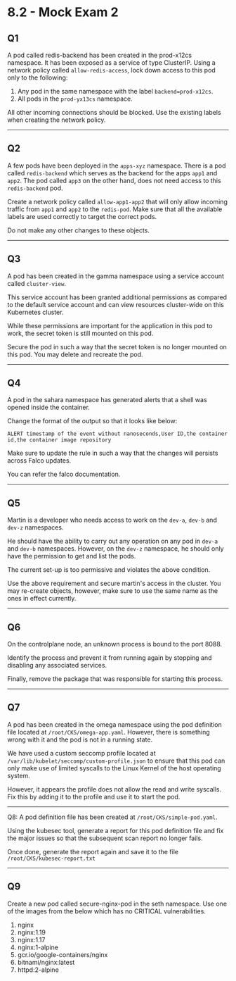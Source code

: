 # 8.2 - Mock Exam 2

## Q1

A pod called redis-backend has been created in the prod-x12cs namespace. It has been exposed as a service of type ClusterIP. Using a network policy called `allow-redis-access`, lock down access to this pod only to the following:

  1. Any pod in the same namespace with the label `backend=prod-x12cs`.
  2. All pods in the `prod-yx13cs` namespace.

All other incoming connections should be blocked.
Use the existing labels when creating the network policy.

---

## Q2

A few pods have been deployed in the `apps-xyz` namespace. There is a pod called `redis-backend` which serves as the backend for the apps `app1` and `app2`. The pod called `app3` on the other hand, does not need access to this `redis-backend` pod.

Create a network policy called `allow-app1-app2` that will only allow incoming traffic from `app1` and `app2` to the `redis-pod`.
Make sure that all the available labels are used correctly to target the correct pods.

Do
not make any other changes to these objects.

---

## Q3

A pod has been created in the gamma namespace using a service account called `cluster-view`.

This service account has been granted additional permissions as compared to the default service account and can view resources cluster-wide on this Kubernetes cluster.

While these permissions are important for the application in this pod to
work, the secret token is still mounted on this pod.

Secure the pod in such a way that the secret token is no longer mounted on this pod. You may delete and recreate the pod.

---

## Q4

A pod in the sahara namespace has generated alerts that a shell was opened inside the container.

Change the format of the output so that it looks like below:

`ALERT timestamp of the event without nanoseconds,User ID,the container id,the container image repository`

Make sure to update the rule in such a way that the changes will persists across Falco updates.

You can refer the falco documentation.

---

## Q5

Martin is a developer who needs access to work on the `dev-a`, `dev-b` and `dev-z` namespaces.

He should have the ability to carry out any operation on any pod in `dev-a` and `dev-b` namespaces. However, on the `dev-z` namespace, he should only have the permission to get and list the pods.

The current set-up is too permissive and violates the above condition.

Use the above requirement and secure martin's access in the cluster. You may re-create objects, however, make sure to use the same name as the ones in effect currently.

---

## Q6

On the controlplane node, an unknown process is bound to the port 8088.

Identify the process and prevent it from running again by stopping and disabling any associated services.

Finally, remove the package that was responsible for starting this process.

---

## Q7

A pod has been created in the omega namespace using the pod definition file located at `/root/CKS/omega-app.yaml`. However, there is something wrong with it and the pod is not in a running state.

We have used a custom seccomp profile located at
`/var/lib/kubelet/seccomp/custom-profile.json` to ensure that this pod can only make use of limited syscalls to the Linux Kernel of the host operating system.

However, it appears the profile does not allow the read and write syscalls. Fix this by adding it to the profile and use it to start the pod.

---

Q8:
A pod definition file has been created at `/root/CKS/simple-pod.yaml`.

Using the kubesec tool, generate a report for this pod definition file and fix the major issues so that the subsequent scan report no longer fails.

Once done, generate the report again and save it to the file `/root/CKS/kubesec-report.txt`

---

## Q9

Create a new pod called secure-nginx-pod in the seth namespace. Use one of the images from the below which has no CRITICAL vulnerabilities.

1. nginx
2. nginx:1.19
3. nginx:1.17
4. nginx:1-alpine
5. gcr.io/google-containers/nginx
6. bitnami/nginx:latest
7. httpd:2-alpine
